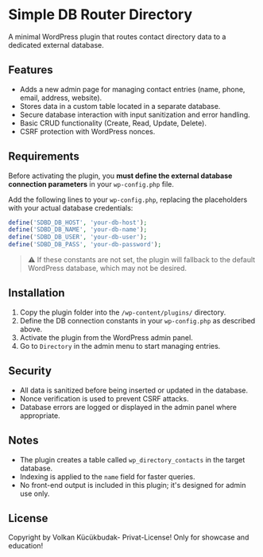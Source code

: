 # Simple DB Router Directory

A minimal WordPress plugin that routes contact directory data to a dedicated external database.

## Features

- Adds a new admin page for managing contact entries (name, phone, email, address, website).
- Stores data in a custom table located in a separate database.
- Secure database interaction with input sanitization and error handling.
- Basic CRUD functionality (Create, Read, Update, Delete).
- CSRF protection with WordPress nonces.

## Requirements

Before activating the plugin, you **must define the external database connection parameters** in your `wp-config.php` file.

Add the following lines to your `wp-config.php`, replacing the placeholders with your actual database credentials:

```php
define('SDBD_DB_HOST', 'your-db-host');
define('SDBD_DB_NAME', 'your-db-name');
define('SDBD_DB_USER', 'your-db-user');
define('SDBD_DB_PASS', 'your-db-password');
````

> ⚠️ If these constants are not set, the plugin will fallback to the default WordPress database, which may not be desired.

## Installation

1. Copy the plugin folder into the `/wp-content/plugins/` directory.
2. Define the DB connection constants in your `wp-config.php` as described above.
3. Activate the plugin from the WordPress admin panel.
4. Go to `Directory` in the admin menu to start managing entries.

## Security

* All data is sanitized before being inserted or updated in the database.
* Nonce verification is used to prevent CSRF attacks.
* Database errors are logged or displayed in the admin panel where appropriate.

## Notes

* The plugin creates a table called `wp_directory_contacts` in the target database.
* Indexing is applied to the `name` field for faster queries.
* No front-end output is included in this plugin; it's designed for admin use only.

## License

Copyright by Volkan Kücükbudak- Privat-License! Only for showcase and education!
